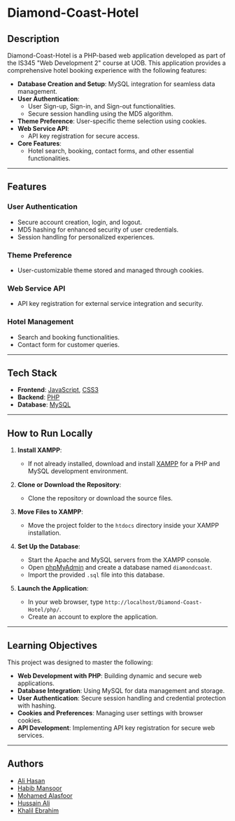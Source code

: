 # Diamond-Coast-Hotel

## **Description**

Diamond-Coast-Hotel is a PHP-based web application developed as part of the IS345 "Web Development 2" course at UOB. This application provides a comprehensive hotel booking experience with the following features:

- **Database Creation and Setup**: MySQL integration for seamless data management.
- **User Authentication**:
  - User Sign-up, Sign-in, and Sign-out functionalities.
  - Secure session handling using the MD5 algorithm.
- **Theme Preference**: User-specific theme selection using cookies.
- **Web Service API**:
  - API key registration for secure access.
- **Core Features**:
  - Hotel search, booking, contact forms, and other essential functionalities.

---

## **Features**

### **User Authentication**

- Secure account creation, login, and logout.
- MD5 hashing for enhanced security of user credentials.
- Session handling for personalized experiences.

### **Theme Preference**

- User-customizable theme stored and managed through cookies.

### **Web Service API**

- API key registration for external service integration and security.

### **Hotel Management**

- Search and booking functionalities.
- Contact form for customer queries.

---

## **Tech Stack**

- **Frontend**: [JavaScript](https://developer.mozilla.org/en-US/docs/Web/JavaScript), [CSS3](https://developer.mozilla.org/en-US/docs/Web/CSS)
- **Backend**: [PHP](https://www.php.net/)
- **Database**: [MySQL](https://www.mysql.com/)

---

## **How to Run Locally**

1. **Install XAMPP**:

   - If not already installed, download and install [XAMPP](https://www.apachefriends.org/download.html) for a PHP and MySQL development environment.

2. **Clone or Download the Repository**:

   - Clone the repository or download the source files.

3. **Move Files to XAMPP**:

   - Move the project folder to the `htdocs` directory inside your XAMPP installation.

4. **Set Up the Database**:

   - Start the Apache and MySQL servers from the XAMPP console.
   - Open [phpMyAdmin](http://localhost/phpmyadmin/) and create a database named `diamondcoast`.
   - Import the provided `.sql` file into this database.

5. **Launch the Application**:

   - In your web browser, type `http://localhost/Diamond-Coast-Hotel/php/`.
   - Create an account to explore the application.

---

## **Learning Objectives**

This project was designed to master the following:

- **Web Development with PHP**: Building dynamic and secure web applications.
- **Database Integration**: Using MySQL for data management and storage.
- **User Authentication**: Secure session handling and credential protection with hashing.
- **Cookies and Preferences**: Managing user settings with browser cookies.
- **API Development**: Implementing API key registration for secure web services.

---

## **Authors**

- [Ali Hasan](https://github.com/AliHJMM)
- [Habib Mansoor](https://github.com/7abib04)
- [Mohamed Alasfoor](https://github.com/Mohamed-Alasfoor)
- [Hussain Ali](https://github.com/hujaafar)
- [Khalil Ebrahim](https://github.com/khalil200345)

